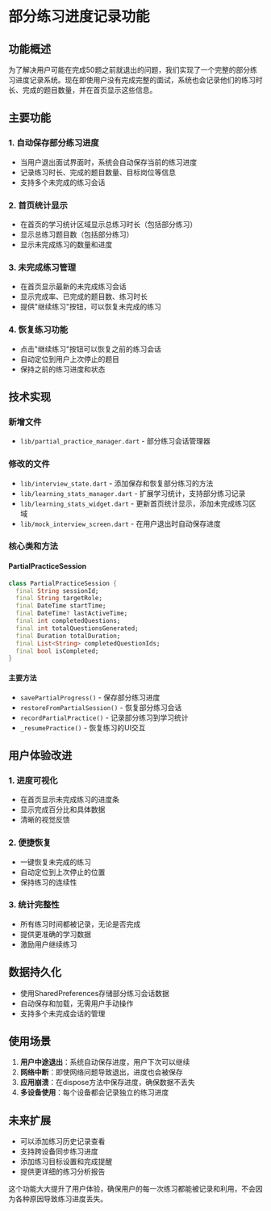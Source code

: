 # 部分练习进度记录功能

## 功能概述

为了解决用户可能在完成50题之前就退出的问题，我们实现了一个完整的部分练习进度记录系统。现在即使用户没有完成完整的面试，系统也会记录他们的练习时长、完成的题目数量，并在首页显示这些信息。

## 主要功能

### 1. 自动保存部分练习进度
- 当用户退出面试界面时，系统会自动保存当前的练习进度
- 记录练习时长、完成的题目数量、目标岗位等信息
- 支持多个未完成的练习会话

### 2. 首页统计显示
- 在首页的学习统计区域显示总练习时长（包括部分练习）
- 显示总练习题目数（包括部分练习）
- 显示未完成练习的数量和进度

### 3. 未完成练习管理
- 在首页显示最新的未完成练习会话
- 显示完成率、已完成的题目数、练习时长
- 提供"继续练习"按钮，可以恢复未完成的练习

### 4. 恢复练习功能
- 点击"继续练习"按钮可以恢复之前的练习会话
- 自动定位到用户上次停止的题目
- 保持之前的练习进度和状态

## 技术实现

### 新增文件
- `lib/partial_practice_manager.dart` - 部分练习会话管理器

### 修改的文件
- `lib/interview_state.dart` - 添加保存和恢复部分练习的方法
- `lib/learning_stats_manager.dart` - 扩展学习统计，支持部分练习记录
- `lib/learning_stats_widget.dart` - 更新首页统计显示，添加未完成练习区域
- `lib/mock_interview_screen.dart` - 在用户退出时自动保存进度

### 核心类和方法

#### PartialPracticeSession
```dart
class PartialPracticeSession {
  final String sessionId;
  final String targetRole;
  final DateTime startTime;
  final DateTime? lastActiveTime;
  final int completedQuestions;
  final int totalQuestionsGenerated;
  final Duration totalDuration;
  final List<String> completedQuestionIds;
  final bool isCompleted;
}
```

#### 主要方法
- `savePartialProgress()` - 保存部分练习进度
- `restoreFromPartialSession()` - 恢复部分练习会话
- `recordPartialPractice()` - 记录部分练习到学习统计
- `_resumePractice()` - 恢复练习的UI交互

## 用户体验改进

### 1. 进度可视化
- 在首页显示未完成练习的进度条
- 显示完成百分比和具体数据
- 清晰的视觉反馈

### 2. 便捷恢复
- 一键恢复未完成的练习
- 自动定位到上次停止的位置
- 保持练习的连续性

### 3. 统计完整性
- 所有练习时间都被记录，无论是否完成
- 提供更准确的学习数据
- 激励用户继续练习

## 数据持久化

- 使用SharedPreferences存储部分练习会话数据
- 自动保存和加载，无需用户手动操作
- 支持多个未完成会话的管理

## 使用场景

1. **用户中途退出**：系统自动保存进度，用户下次可以继续
2. **网络中断**：即使网络问题导致退出，进度也会被保存
3. **应用崩溃**：在dispose方法中保存进度，确保数据不丢失
4. **多设备使用**：每个设备都会记录独立的练习进度

## 未来扩展

- 可以添加练习历史记录查看
- 支持跨设备同步练习进度
- 添加练习目标设置和完成提醒
- 提供更详细的练习分析报告

这个功能大大提升了用户体验，确保用户的每一次练习都能被记录和利用，不会因为各种原因导致练习进度丢失。

